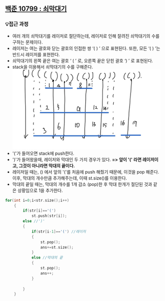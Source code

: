 ## [백준 10799 : 쇠막대기](https://www.acmicpc.net/problem/10799)  
### 💡접근 과정  
- 여러 개의 쇠막대기를 레이저로 절단하는데, 레이저로 인해 잘려진 쇠막대기의 수를 구하는 문제이다.  
- 레이저는 여는 괄호와 닫는 괄호의 인접한 쌍 ‘( ) ’ 으로 표현된다. 또한, 모든 ‘( ) ’는 반드시 레이저를 표현한다.  
- 쇠막대기의 왼쪽 끝은 여는 괄호 ‘ ( ’ 로, 오른쪽 끝은 닫힌 괄호 ‘) ’ 로 표현된다.  
- stack을 이용해서 쇠막대기의 수를 구해준다.
![쇠막대기 그림 설명](https://github.com/euichanhwang/algorithm/blob/main/img/%EB%B0%B1%EC%A4%80%2010799%EB%B2%88%20%EC%87%A0%EB%A7%89%EB%8C%80%EA%B8%B0%20%ED%92%80%EC%9D%B4.jpg)  
- '('가 들어오면 stack에 push한다.   
- ')'가 들어왔을때, 레이저와 막대인 두 가지 경우가 있다.  **=> 앞이 '(' 라면 레이저이고, 그것이 아니라면 막대의 끝이다.**  
- 레이저일 때는, () 에서 앞의 '('를 처음에 push 해줬기 때문에, 이것을 pop 해준다. 이후, 막대의 개수만큼 추가해주는데, 이때 st.size()를 이용한다.  
- 막대의 끝일 때는, 막대의 개수를 1개 감소 (pop)한 후 막대 한개가 절단된 것과 같은 상황임으로 1을 추가한다.      

```c++
for(int i=0;i<str.size();i++)
    {
        if(str[i]=='(')
            st.push(str[i]);
        else //')'
        {
            if(str[i-1]=='(') //레이저
            {
                st.pop();
                ans+=st.size();
            }
            else //막대의 끝
            {
                st.pop();
                ans++;
            }
    
        }
    }

```
